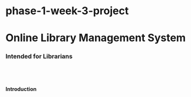# phase-1-week-3-project
<h1>Online Library Management System</h1>
  <h3>Intended for Librarians</h3><br><br>
  <h4>Introduction</h4>